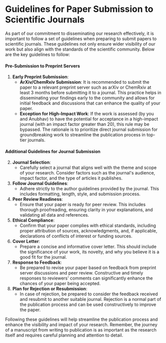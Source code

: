 # Guidelines for Paper Submission to Scientific Journals

As part of our commitment to disseminating our research effectively, it is important to follow a set of guidelines when preparing to submit papers to scientific journals. These guidelines not only ensure wider visibility of our work but also align with the standards of the scientific community. Below are the key guidelines to follow:

#### Pre-Submission to Preprint Servers

1. **Early Preprint Submission**:
   * **ArXiv/ChemRxiv Submission**: It is recommended to submit the paper to a relevant preprint server such as arXiv or ChemRxiv at least 3 months before submitting it to a journal. This practice helps in disseminating your findings early to the community and allows for initial feedback and discussions that can enhance the quality of your paper.
   * **Exception for High-Impact Work**: If the work is assessed (by you and Anubhav) to have the potential for acceptance in a high-impact journal (with an impact factor greater than 20), this rule may be bypassed. The rationale is to prioritize direct journal submission for groundbreaking work to streamline the publication process in top-tier journals.

#### Additional Guidelines for Journal Submission

2. **Journal Selection**:
   * Carefully select a journal that aligns well with the theme and scope of your research. Consider factors such as the journal's audience, impact factor, and the type of articles it publishes.
3. **Follow Journal Guidelines**:
   * Adhere strictly to the author guidelines provided by the journal. This includes formatting, length, style, and submission process.
4. **Peer Review Readiness**:
   * Ensure that your paper is ready for peer review. This includes thorough proofreading, ensuring clarity in your explanations, and validating all data and references.
5. **Ethical Compliance**:
   * Confirm that your paper complies with ethical standards, including proper attribution of sources, acknowledgments, and, if applicable, declarations of conflicts of interest or funding sources.
6. **Cover Letter**:
   * Prepare a concise and informative cover letter. This should include the significance of your work, its novelty, and why you believe it is a good fit for the journal.
7. **Response to Feedback**:
   * Be prepared to revise your paper based on feedback from preprint server discussions and peer review. Constructive and timely responses to reviewers' comments can significantly enhance the chances of your paper being accepted.
8. **Plan for Rejection or Resubmission**:
   * In case of rejection, be prepared to consider the feedback received and resubmit to another suitable journal. Rejection is a normal part of the publication process and can be used constructively to improve the paper.

Following these guidelines will help streamline the publication process and enhance the visibility and impact of your research. Remember, the journey of a manuscript from writing to publication is as important as the research itself and requires careful planning and attention to detail.
